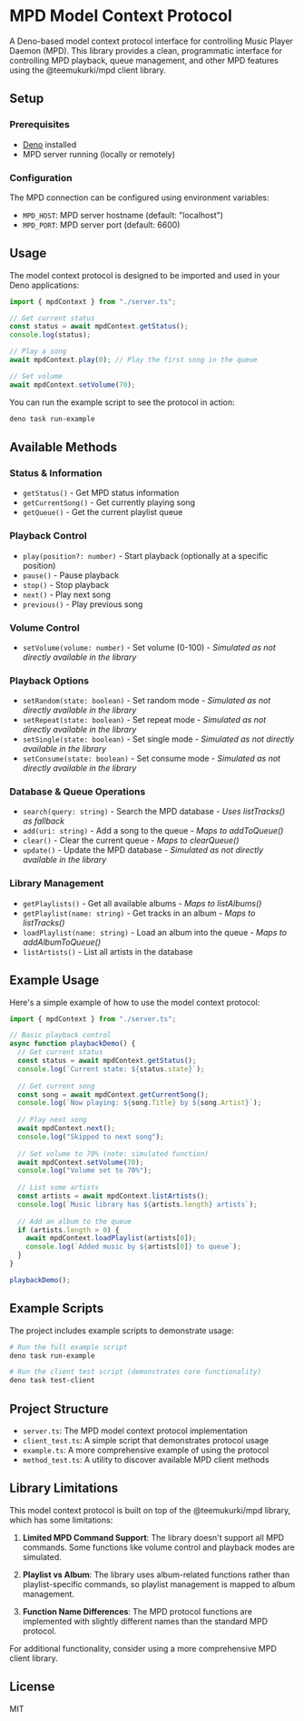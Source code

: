 # MPD Model Context Protocol

A Deno-based model context protocol interface for controlling Music Player Daemon (MPD). This library provides a clean, programmatic interface for controlling MPD playback, queue management, and other MPD features using the @teemukurki/mpd client library.

## Setup

### Prerequisites

- [Deno](https://deno.land/) installed
- MPD server running (locally or remotely)

### Configuration

The MPD connection can be configured using environment variables:

- `MPD_HOST`: MPD server hostname (default: "localhost")
- `MPD_PORT`: MPD server port (default: 6600)

## Usage

The model context protocol is designed to be imported and used in your Deno applications:

```typescript
import { mpdContext } from "./server.ts";

// Get current status
const status = await mpdContext.getStatus();
console.log(status);

// Play a song
await mpdContext.play(0); // Play the first song in the queue

// Set volume
await mpdContext.setVolume(70);
```

You can run the example script to see the protocol in action:

```bash
deno task run-example
```

## Available Methods

### Status & Information

- `getStatus()` - Get MPD status information
- `getCurrentSong()` - Get currently playing song
- `getQueue()` - Get the current playlist queue

### Playback Control

- `play(position?: number)` - Start playback (optionally at a specific position)
- `pause()` - Pause playback
- `stop()` - Stop playback
- `next()` - Play next song
- `previous()` - Play previous song

### Volume Control

- `setVolume(volume: number)` - Set volume (0-100) - *Simulated as not directly available in the library*

### Playback Options

- `setRandom(state: boolean)` - Set random mode - *Simulated as not directly available in the library*
- `setRepeat(state: boolean)` - Set repeat mode - *Simulated as not directly available in the library*
- `setSingle(state: boolean)` - Set single mode - *Simulated as not directly available in the library*
- `setConsume(state: boolean)` - Set consume mode - *Simulated as not directly available in the library*

### Database & Queue Operations

- `search(query: string)` - Search the MPD database - *Uses listTracks() as fallback*
- `add(uri: string)` - Add a song to the queue - *Maps to addToQueue()*
- `clear()` - Clear the current queue - *Maps to clearQueue()*
- `update()` - Update the MPD database - *Simulated as not directly available in the library*

### Library Management

- `getPlaylists()` - Get all available albums - *Maps to listAlbums()*
- `getPlaylist(name: string)` - Get tracks in an album - *Maps to listTracks()*
- `loadPlaylist(name: string)` - Load an album into the queue - *Maps to addAlbumToQueue()*
- `listArtists()` - List all artists in the database

## Example Usage

Here's a simple example of how to use the model context protocol:

```typescript
import { mpdContext } from "./server.ts";

// Basic playback control
async function playbackDemo() {
  // Get current status
  const status = await mpdContext.getStatus();
  console.log(`Current state: ${status.state}`);
  
  // Get current song
  const song = await mpdContext.getCurrentSong();
  console.log(`Now playing: ${song.Title} by ${song.Artist}`);
  
  // Play next song
  await mpdContext.next();
  console.log("Skipped to next song");
  
  // Set volume to 70% (note: simulated function)
  await mpdContext.setVolume(70);
  console.log("Volume set to 70%");
  
  // List some artists
  const artists = await mpdContext.listArtists();
  console.log(`Music library has ${artists.length} artists`);
  
  // Add an album to the queue
  if (artists.length > 0) {
    await mpdContext.loadPlaylist(artists[0]);
    console.log(`Added music by ${artists[0]} to queue`);
  }
}

playbackDemo();
```

## Example Scripts

The project includes example scripts to demonstrate usage:

```bash
# Run the full example script
deno task run-example

# Run the client test script (demonstrates core functionality)
deno task test-client
```

## Project Structure

- `server.ts`: The MPD model context protocol implementation
- `client_test.ts`: A simple script that demonstrates protocol usage
- `example.ts`: A more comprehensive example of using the protocol
- `method_test.ts`: A utility to discover available MPD client methods

## Library Limitations

This model context protocol is built on top of the @teemukurki/mpd library, which has some limitations:

1. **Limited MPD Command Support**: The library doesn't support all MPD commands. Some functions like volume control and playback modes are simulated.

2. **Playlist vs Album**: The library uses album-related functions rather than playlist-specific commands, so playlist management is mapped to album management.

3. **Function Name Differences**: The MPD protocol functions are implemented with slightly different names than the standard MPD protocol.

For additional functionality, consider using a more comprehensive MPD client library.

## License

MIT